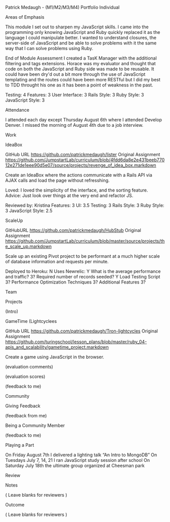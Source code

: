 Patrick Medaugh - (M1/M2/M3/M4) Portfolio
Individual

Areas of Emphasis

This module I set out to sharpen my JavaScript skills. I came into the programming only knowing JavaScript and Ruby quickly replaced it as the language I could manipulate better. I wanted to understand closures, the server-side of JavaScript and be able to solve problems with it the same way that I can solve problems using Ruby.

End of Module Assessment
I created a TasK Manager with the additional filtering and tags extensions. Horace was my evaluator and thought that code on both the JavaScript and Ruby side was made to be reusable. It could have been dry'd out a bit more through the use of JavaScript templating and the routes could have been more RESTful but I did my best to TDD throught his one as it has been a point of weakness in the past.

Testing: 4
Features: 3
User Interface: 3
Rails Style: 3
Ruby Style: 3
JavaScript Style: 3

Attendance

I attended each day except Thursday August 6th where I attended Develop Denver. I missed the morning of August 4th due to a job interview.

Work

IdeaBox

GitHub URL https://github.com/patrickmedaugh/lister
Original Assignment https://github.com/JumpstartLab/curriculum/blob/4fdd6da8e2e431beeb77012e271de1eee90d5e07/source/projects/revenge_of_idea_box.markdown

Create an IdeaBox where the actions communicate with a Rails API via AJAX calls and load the page without refresshing.

Loved: I loved the simplicity of the interface, and the sorting feature.
Advice: Just look over things at the very end and refactor JS.

Reviewed by: Kristina
Features: 3
UI: 3.5
Testing: 3
Rails Style: 3
Ruby Style: 3
JavaScript Style: 2.5

ScaleUp

GitHubURL https://github.com/patrickmedaugh/HubStub
Original Assignment https://github.com/JumpstartLab/curriculum/blob/master/source/projects/the_scale_up.markdown

Scale up an existing Pivot project to be performant at a much higher scale of database information and requests per minute.

Deployed to Heroku: N
Uses Newrelic: Y
What is the average performance and traffic? 3?
Required number of records seeded? Y
Load Testing Script 3?
Performance Optimization Techniques 3?
Additional Features 3?

Team

Projects

(Intro)

GameTime (Lightcyclees

GitHub URL https://github.com/patrickmedaugh/Tron-lightcycles
Original Assignment https://github.com/turingschool/lesson_plans/blob/master/ruby_04-apis_and_scalability/gametime_project.markdown

Create a game using JavaScript in the browser.

(evaluation comments)

(evaluation scores)

(feedback to me)

Community

Giving Feedback

(feedback from me)

Being a Community Member

(feedback to me)

Playing a Part

On Friday August 7th I delivered a lighting talk “An Intro to	MongoDB”
On Tuesdays July 7, 14, 21 I ran JavaScript study session after	school
On Saturday July 18th the ultimate group organized at Cheesman park


Review

Notes

( Leave blanks for reviewers )

Outcome

( Leave blanks for reviewers )
